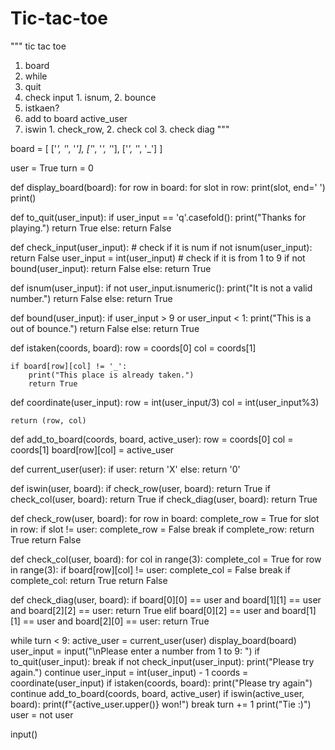 # Tic-tac-toe

"""
tic tac toe

1. board
2. while
3. quit
4. check input 1. isnum, 2. bounce
5. istkaen?
6. add to board active_user
7. iswin 1. check_row, 2. check col 3. check diag
"""

board = [
        ['_', '_', '_'],
        ['_', '_', '_'],
        ['_', '_', '_']
        ]

user = True
turn = 0

def display_board(board):
    for row in board:
        for slot in row:
            print(slot, end='  ')
        print()
    
def to_quit(user_input):
    if user_input == 'q'.casefold():
        print("Thanks for playing.")
        return True
    else: return False

def check_input(user_input):
    # check if it is num
    if not isnum(user_input): return False
    user_input = int(user_input)
    # check if it is from 1 to 9
    if not bound(user_input): return False
    else: return True

def isnum(user_input):
    if not user_input.isnumeric():
        print("It is not a valid number.")
        return False
    else: return True

def bound(user_input):
    if user_input > 9 or user_input < 1:
        print("This is a out of bounce.")
        return False
    else: return True

def istaken(coords, board):
    row = coords[0]
    col = coords[1]

    if board[row][col] != '_':
        print("This place is already taken.")
        return True

def  coordinate(user_input):
    row = int(user_input/3)
    col = int(user_input%3)

    return (row, col)

def add_to_board(coords, board, active_user):
    row = coords[0]
    col = coords[1]
    board[row][col] = active_user
    
    
def current_user(user):
    if user: return 'X'
    else: return '0'

def iswin(user, board):
    if check_row(user, board): return True
    if check_col(user, board): return True
    if check_diag(user, board): return True

def check_row(user, board):
    for row in board:
        complete_row = True
        for slot in row:
            if slot != user:
                complete_row = False
                break
        if complete_row: return True
    return False

def check_col(user, board):
    for col in range(3):
        complete_col = True
        for row in range(3):
            if board[row][col] != user:
                complete_col = False
                break
        if complete_col: return True
    return False

def check_diag(user, board):
    if board[0][0] == user and board[1][1] == user and board[2][2] == user: return True
    elif board[0][2] == user and board[1][1] == user and board[2][0] == user:   return True

while turn < 9:
    active_user = current_user(user)
    display_board(board)
    user_input = input("\nPlease enter a number from 1 to 9: ")
    if to_quit(user_input): break
    if not check_input(user_input):
        print("Please try again.")
        continue
    user_input = int(user_input) - 1
    coords = coordinate(user_input)
    if istaken(coords, board):
        print("Please try again")
        continue
    add_to_board(coords, board, active_user)
    if iswin(active_user, board):
        print(f"{active_user.upper()} won!")
        break
    turn += 1
    print("Tie :)")
    user = not user

input()
